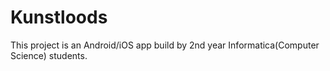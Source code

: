 # Kunstloods

This project is an Android/iOS app build by 2nd year Informatica(Computer Science) students.

